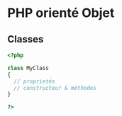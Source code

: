 # PHP orienté Objet

## Classes

```php
<?php

class MyClass
{
  // proprietés
  // constructeur & méthodes
}

?>
```